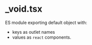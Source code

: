 # \_void.tsx

ES module exporting default object with:

- keys as outlet names
- values as `react` components.

